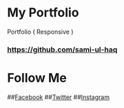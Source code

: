 # My Portfolio
Portfolio ( Responsive )
### https://github.com/sami-ul-haq

# Follow Me 
##[Facebook](https://www.facebook.com/sami.ul.haq.2017)
##[Twitter](https://twitter.com/samiulhaq0123)
##[Instagram](https://www.instagram.com/_samiulhaq/)
